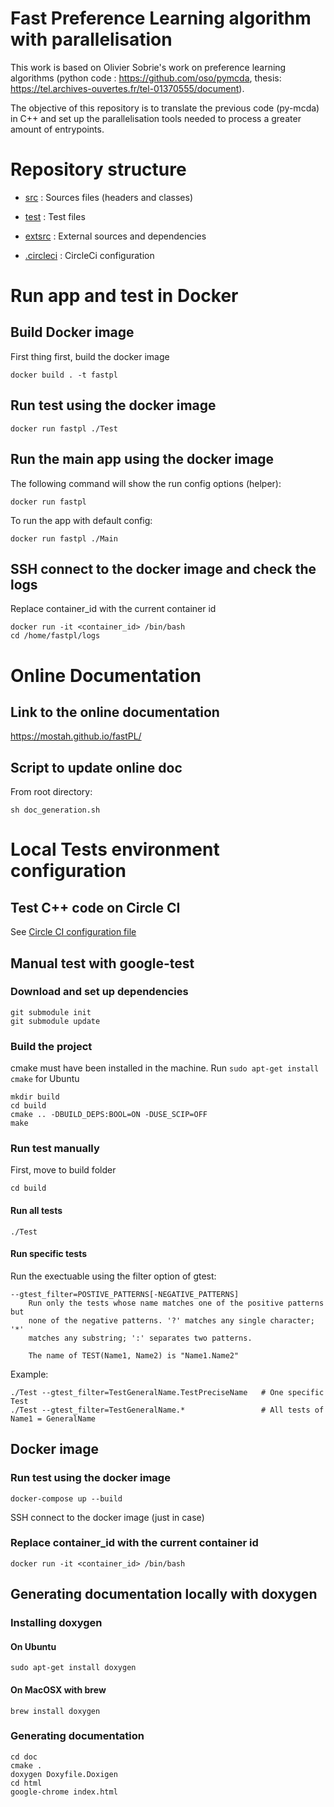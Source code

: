# Fast Preference Learning algorithm with parallelisation
This work is based on Olivier Sobrie's work on preference learning algorithms (python code : <https://github.com/oso/pymcda>, thesis: <https://tel.archives-ouvertes.fr/tel-01370555/document>).

The  objective of this repository is to translate the previous code (py-mcda) in C++ and set up the parallelisation tools needed to process a greater amount of entrypoints.

# Repository structure  

* [src](https://github.com/Mostah/fastPL/tree/master/src) : Sources files (headers and classes)

* [test](https://github.com/Mostah/fastPL/tree/master/test) : Test files

* [extsrc](https://github.com/Mostah/fastPL/tree/master/extsrc) : External sources and dependencies

* [.circleci](https://github.com/Mostah/fastPL/tree/master/.circleci) : CircleCi configuration

# Run app and test in Docker

## Build Docker image

First thing first, build the docker image

```
docker build . -t fastpl
```

## Run test using the docker image
```
docker run fastpl ./Test
```

## Run the main app using the docker image
The following command will show the run config options (helper):
```
docker run fastpl
```

To run the app with default config:
```
docker run fastpl ./Main
```

## SSH connect to the docker image and check the logs

Replace container_id with the current container id
```
docker run -it <container_id> /bin/bash 
cd /home/fastpl/logs
```

# Online Documentation

## Link to the online documentation
https://mostah.github.io/fastPL/

## Script to update online doc
From root directory:

```
sh doc_generation.sh
```

# Local Tests environment configuration

## Test C++ code on Circle CI

See [Circle CI configuration file](https://github.com/Mostah/fastPL/blob/master/.circleci/config.yml)

## Manual test with google-test

### Download and set up dependencies

``` 
git submodule init
git submodule update
``` 

### Build the project

cmake must have been installed in the machine. Run `sudo apt-get install cmake` for Ubuntu

```
mkdir build
cd build
cmake .. -DBUILD_DEPS:BOOL=ON -DUSE_SCIP=OFF
make
```

### Run test manually

First, move to build folder
```
cd build
```

#### Run all tests
```
./Test  
```

#### Run specific tests

Run the exectuable using the filter option of gtest:
```
--gtest_filter=POSTIVE_PATTERNS[-NEGATIVE_PATTERNS]
    Run only the tests whose name matches one of the positive patterns but
    none of the negative patterns. '?' matches any single character; '*'
    matches any substring; ':' separates two patterns.

    The name of TEST(Name1, Name2) is "Name1.Name2"
```

Example:
```
./Test --gtest_filter=TestGeneralName.TestPreciseName   # One specific Test
./Test --gtest_filter=TestGeneralName.*                 # All tests of Name1 = GeneralName 
```

## Docker image

### Run test using the docker image
```
docker-compose up --build
```

SSH connect to the docker image (just in case)

### Replace container_id with the current container id
```
docker run -it <container_id> /bin/bash 
```

## Generating documentation locally with doxygen

### Installing doxygen

#### On Ubuntu
```
sudo apt-get install doxygen
```

#### On MacOSX with brew
```
brew install doxygen
```

### Generating documentation

```
cd doc
cmake .
doxygen Doxyfile.Doxigen
cd html
google-chrome index.html
```
